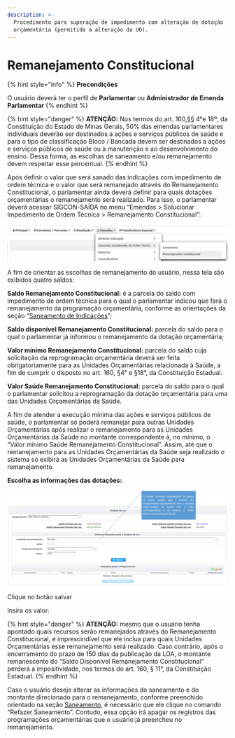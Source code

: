 ```yaml
---
description: >-
  Procedimento para superação de impedimento com alteração de dotação
  orçamentária (permitida a alteração da UO).
---
```


# Remanejamento Constitucional

{% hint style="info" %}
**Precondições**

O usuário deverá ter o perfil de **Parlamentar** ou **Administrador de Emenda Parlamentar**
{% endhint %}

{% hint style="danger" %}
**ATENÇÃO:** Nos termos do art. 160,§§ 4°e 18º, da Constituição do Estado de Minas Gerais, 50% das emendas parlamentares individuais deverão ser destinados a ações e serviços públicos de saúde e para o tipo de classificação Bloco / Bancada devem ser destinados a ações e serviços públicos de saúde ou à manutenção e ao desenvolvimento do ensino. Dessa forma, as escolhas de saneamento e/ou remanejamento devem respeitar esse percentual.
{% endhint %}

Após definir o valor que será sanado das indicações com impedimento de ordem técnica e o valor que será remanejado através do Remanejamento Constitucional, o parlamentar ainda deverá definir para quais dotações orçamentárias o remanejamento será realizado. Para isso, o parlamentar deverá acessar SIGCON-SAÍDA no menu “Emendas &gt; Solucionar Impedimento de Ordem Técnica &gt; Remanejamento Constitucional”:

![](../.gitbook/assets/image%20%28289%29.png)

A fim de orientar as escolhas de remanejamento do usuário, nessa tela são exibidos quatro saldos:

**Saldo Remanejamento Constitucional:** é a parcela do saldo com impedimento de ordem técnica para o qual o parlamentar indicou que fará o remanejamento da programação orçamentária, conforme as orientações da seção “[Saneamento de Indicações](saneamento.md)”;

**Saldo disponível Remanejamento Constitucional:** parcela do saldo para o qual o parlamentar já informou o remanejamento da dotação orçamentária;

**Valor mínimo Remanejamento Constitucional:** parcela do saldo cuja solicitação da reprogramação orçamentária deverá ser feita obrigatoriamente para as Unidades Orçamentárias relacionada à Saúde, a fim de cumprir o disposto no art. 160, §4° e §18°, da Constituição Estadual. 

**Valor Saúde Remanejamento Constitucional:** parcela do saldo para o qual o parlamentar solicitou a reprogramação da dotação orçamentária para uma das Unidades Orçamentárias da Saúde.

A fim de atender a execução mínima das ações e serviços públicos de saúde, o parlamentar só poderá remanejar para outras Unidades Orçamentárias após realizar o remanejamento para as Unidades Orçamentárias da Saúde no montante correspondente à, no mínimo, o “Valor mínimo Saúde Remanejamento Constitucional”. Assim, até que o remanejamento para as Unidades Orçamentárias da Saúde seja realizado o sistema só exibirá as Unidades Orçamentárias da Saúde para remanejamento.

**Escolha as informações das dotações:**

![](../.gitbook/assets/image%20%28257%29.png)

Clique no botão salvar



Insira os valor:



{% hint style="danger" %}
**ATENÇÃO:** mesmo que o usuário tenha apontado quais recursos serão remanejados através do Remanejamento Constitucional, é imprescindível que ele inclua para quais Unidades Orçamentárias esse remanejamento será realizado. Caso contrário, após o encerramento do prazo de 150 dias da publicação da LOA, o montante remanescente do “Saldo Disponível Remanejamento Constitucional” perderá a impositividade, nos termos do art. 160, § 11°, da Constituição Estadual.
{% endhint %}

Caso o usuário deseje alterar as informações do saneamento e do montante direcionado para o remanejamento, conforme preenchido orientado na seção [Saneamento](saneamento.md), é necessário que ele clique no comando “Refazer Saneamento”. Contudo, essa opção irá apagar os registros das programações orçamentárias que o usuário já preencheu no remanejamento.

